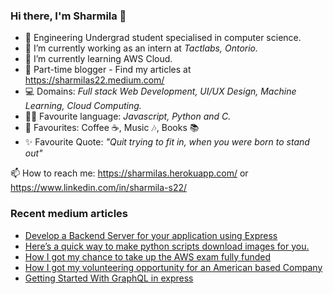 ### Hi there, I'm Sharmila 👋

- 🏫 Engineering Undergrad student specialised in computer science.
- 🔭 I’m currently working as an intern at _Tactlabs, Ontorio._
- 🌱 I’m currently learning AWS Cloud.
- 🌟 Part-time blogger - Find my articles at https://sharmilas22.medium.com/
- 💻 Domains: _Full stack Web Development, UI/UX Design, Machine Learning, Cloud Computing._
- 👩‍💻 Favourite language: _Javascript, Python and C._
- 💞 Favourites: Coffee ☕, Music 🎶, Books 📚
- ✨ Favourite Quote: _"Quit trying to fit in, when you were born to stand out"_

📫 How to reach me: https://sharmilas.herokuapp.com/ or https://www.linkedin.com/in/sharmila-s22/

### Recent medium articles
<!-- MEDIUM-STORY-LIST:START -->
- [Develop a Backend Server for your application using Express](https://medium.com/featurepreneur/develop-a-backend-server-for-your-application-using-express-29deeae40ed1?source=rss-5da727287624------2)
- [Here’s a quick way to make python scripts download images for you.](https://medium.com/featurepreneur/heres-a-quick-way-to-make-python-scripts-download-images-for-you-d36a8f4bdf03?source=rss-5da727287624------2)
- [How I got my chance to take up the AWS exam fully funded](https://medium.com/featurepreneur/how-i-got-my-chance-to-take-up-the-aws-exam-fully-funded-ac49610d9504?source=rss-5da727287624------2)
- [How I got my volunteering opportunity for an American based Company](https://medium.com/featurepreneur/how-i-got-my-volunteering-opportunity-for-an-american-based-company-6df41f9520dd?source=rss-5da727287624------2)
- [Getting Started With GraphQL in express](https://medium.com/featurepreneur/getting-started-with-graphql-in-express-2273a5a4b2e5?source=rss-5da727287624------2)
<!-- MEDIUM-STORY-LIST:END -->

<!--
**SharmilaS22/SharmilaS22** is a ✨ _special_ ✨ repository because its `README.md` (this file) appears on your GitHub profile.

Here are some ideas to get you started:

- 🔭 I’m currently working on ...
- 🌱 I’m currently learning ...
- 👯 I’m looking to collaborate on ...
- 🤔 I’m looking for help with ...
- 💬 Ask me about ...
- 📫 How to reach me: ...
- 😄 Pronouns: ...
- ⚡ Fun fact: ...
-->
